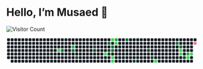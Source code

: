 # Hello, I’m Musaed 👋

![Visitor Count](https://hits.seeyoufarm.com/api/count/incr/badge.svg?url=https%3A%2F%2Fgithub.com%2FMusaedMusaedSadeqMusaedAl-Fareh225739%2FMusaedMusaedSadeqMusaedAl-Fareh225739&count_bg=%2379C83D&title_bg=%23555555&icon=&icon_color=%23E7E7E7&title=visitors&edge_flat=false)

![Contributions](contributions.svg)
